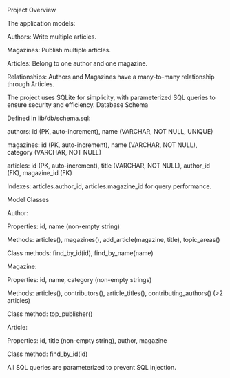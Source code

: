 Project Overview

The application models:





Authors: Write multiple articles.



Magazines: Publish multiple articles.



Articles: Belong to one author and one magazine.



Relationships: Authors and Magazines have a many-to-many relationship through Articles.

The project uses SQLite for simplicity, with parameterized SQL queries to ensure security and efficiency.
Database Schema

Defined in lib/db/schema.sql:





authors: id (PK, auto-increment), name (VARCHAR, NOT NULL, UNIQUE)



magazines: id (PK, auto-increment), name (VARCHAR, NOT NULL), category (VARCHAR, NOT NULL)



articles: id (PK, auto-increment), title (VARCHAR, NOT NULL), author_id (FK), magazine_id (FK)



Indexes: articles.author_id, articles.magazine_id for query performance.

Model Classes





Author:





Properties: id, name (non-empty string)



Methods: articles(), magazines(), add_article(magazine, title), topic_areas()



Class methods: find_by_id(id), find_by_name(name)



Magazine:





Properties: id, name, category (non-empty strings)



Methods: articles(), contributors(), article_titles(), contributing_authors() (>2 articles)



Class method: top_publisher()



Article:





Properties: id, title (non-empty string), author, magazine



Class method: find_by_id(id)

All SQL queries are parameterized to prevent SQL injection.

